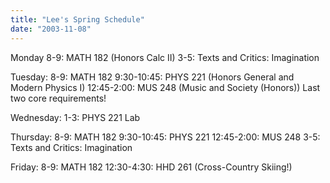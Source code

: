 ```yaml
---
title: "Lee's Spring Schedule"
date: "2003-11-08"
---
```


Monday 8-9: MATH 182 (Honors Calc II) 3-5: Texts and Critics: Imagination

Tuesday: 8-9: MATH 182 9:30-10:45: PHYS 221 (Honors General and Modern Physics I) 12:45-2:00: MUS 248 (Music and Society (Honors)) Last two core requirements!

Wednesday: 1-3: PHYS 221 Lab

Thursday: 8-9: MATH 182 9:30-10:45: PHYS 221 12:45-2:00: MUS 248 3-5: Texts and Critics: Imagination

Friday: 8-9: MATH 182 12:30-4:30: HHD 261 (Cross-Country Skiing!)
